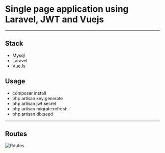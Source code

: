# Single page application using Laravel, JWT and Vuejs

----

## Stack
 * Mysql
 * Laravel
 * VueJs


## Usage
 * composer install
 * php artisan key:generate
 * php artisan jwt:secret
 * php artisan migrate:refresh
 * php artisan db:seed

----
## Routes
![Routes](https://content.screencast.com/users/luismec90/folders/Snagit/media/0d45f397-bccc-4c8d-b016-25244689e371/12.30.2017-12.32.png "Routes")
